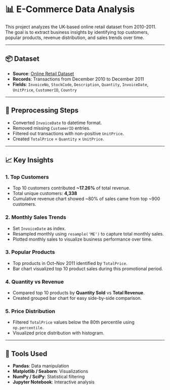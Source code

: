 # 📊 E-Commerce Data Analysis

This project analyzes the UK-based online retail dataset from 2010-2011. The goal is to extract business insights by identifying top customers, popular products, revenue distribution, and sales trends over time.

---

## 📦 Dataset

- **Source**: [Online Retail Dataset](https://www.kaggle.com/datasets/hellbuoy/online-retail-customer-clustering)
- **Records**: Transactions from December 2010 to December 2011
- **Fields**: `InvoiceNo`, `StockCode`, `Description`, `Quantity`, `InvoiceDate`, `UnitPrice`, `CustomerID`, `Country`

---

## 🔧 Preprocessing Steps

- Converted `InvoiceDate` to datetime format.
- Removed missing `CustomerID` entries.
- Filtered out transactions with non-positive `UnitPrice`.
- Created `TotalPrice` = `Quantity` × `UnitPrice`.

---

## 📈 Key Insights

### 1. Top Customers

- Top 10 customers contributed **~17.26%** of total revenue.
- Total unique customers: **4,338**
- Cumulative revenue chart showed ~80% of sales came from top ~900 customers.

### 2. Monthly Sales Trends

- Set `InvoiceDate` as index.
- Resampled monthly using `resample('ME')` to capture total monthly sales.
- Plotted monthly sales to visualize business performance over time.

### 3. Popular Products

- Top products in Oct–Nov 2011 identified by `TotalPrice`.
- Bar chart visualized top 10 product sales during this promotional period.

### 4. Quantity vs Revenue

- Compared top 10 products by **Quantity Sold** vs **Total Revenue**.
- Created grouped bar chart for easy side-by-side comparison.

### 5. Price Distribution

- Filtered `TotalPrice` values below the 80th percentile using `np.percentile`.
- Visualized price distribution with histogram.

---

## 📌 Tools Used

- **Pandas**: Data manipulation
- **Matplotlib / Seaborn**: Visualizations
- **NumPy / SciPy**: Statistical filtering
- **Jupyter Notebook**: Interactive analysis

